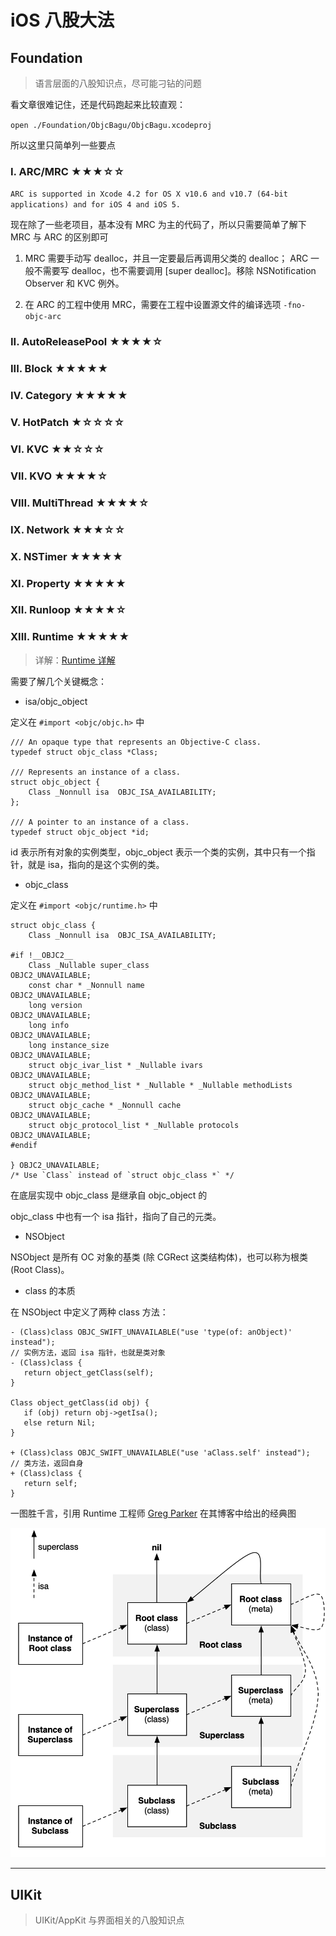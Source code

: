 # iOS 八股大法

## Foundation

> 语言层面的八股知识点，尽可能刁钻的问题

看文章很难记住，还是代码跑起来比较直观：

`open ./Foundation/ObjcBagu/ObjcBagu.xcodeproj`

所以这里只简单列一些要点

### I. ARC/MRC ★★★☆☆

`ARC is supported in Xcode 4.2 for OS X v10.6 and v10.7 (64-bit applications) and for iOS 4 and iOS 5.`

现在除了一些老项目，基本没有 MRC 为主的代码了，所以只需要简单了解下 MRC 与 ARC 的区别即可

1. MRC 需要手动写 dealloc，并且一定要最后再调用父类的 dealloc；
   ARC 一般不需要写 dealloc，也不需要调用 [super dealloc]。移除 NSNotification Observer 和 KVC 例外。

2. 在 ARC 的工程中使用 MRC，需要在工程中设置源文件的编译选项 `-fno-objc-arc`

### II. AutoReleasePool ★★★★☆

### III. Block ★★★★★

### IV. Category ★★★★★

### V. HotPatch ★☆☆☆☆

### VI. KVC ★★☆☆☆

### VII. KVO ★★★★☆

### VIII. MultiThread ★★★★☆️

### IX. Network ★★★☆☆️

### X. NSTimer ★★★★★️

### XI. Property ★★★★★️

### XII. Runloop ★★★★☆️

### XIII. Runtime ★★★★★

> 详解：[Runtime 详解](Foundation/Notes/runtime.md)

需要了解几个关键概念：

* isa/objc_object

定义在 `#import <objc/objc.h>` 中

```
/// An opaque type that represents an Objective-C class.
typedef struct objc_class *Class;

/// Represents an instance of a class.
struct objc_object {
    Class _Nonnull isa  OBJC_ISA_AVAILABILITY;
};

/// A pointer to an instance of a class.
typedef struct objc_object *id;
```

id 表示所有对象的实例类型，objc_object 表示一个类的实例，其中只有一个指针，就是 isa，指向的是这个实例的类。

* objc_class

定义在 `#import <objc/runtime.h>` 中

```
struct objc_class {
    Class _Nonnull isa  OBJC_ISA_AVAILABILITY;

#if !__OBJC2__
    Class _Nullable super_class                              OBJC2_UNAVAILABLE;
    const char * _Nonnull name                               OBJC2_UNAVAILABLE;
    long version                                             OBJC2_UNAVAILABLE;
    long info                                                OBJC2_UNAVAILABLE;
    long instance_size                                       OBJC2_UNAVAILABLE;
    struct objc_ivar_list * _Nullable ivars                  OBJC2_UNAVAILABLE;
    struct objc_method_list * _Nullable * _Nullable methodLists                    OBJC2_UNAVAILABLE;
    struct objc_cache * _Nonnull cache                       OBJC2_UNAVAILABLE;
    struct objc_protocol_list * _Nullable protocols          OBJC2_UNAVAILABLE;
#endif

} OBJC2_UNAVAILABLE;
/* Use `Class` instead of `struct objc_class *` */
```

在底层实现中 objc_class 是继承自 objc_object 的

objc_class 中也有一个 isa 指针，指向了自己的元类。

* NSObject

NSObject 是所有 OC 对象的基类 (除 CGRect 这类结构体)，也可以称为根类 (Root Class)。

* class 的本质

在 NSObject 中定义了两种 class 方法：

```
- (Class)class OBJC_SWIFT_UNAVAILABLE("use 'type(of: anObject)' instead");
// 实例方法，返回 isa 指针，也就是类对象
- (Class)class {
   return object_getClass(self);
}

Class object_getClass(id obj) {
   if (obj) return obj->getIsa();
   else return Nil;
}

+ (Class)class OBJC_SWIFT_UNAVAILABLE("use 'aClass.self' instead");
// 类方法，返回自身
+ (Class)class {
   return self;
}
```

一图胜千言，引用 Runtime 工程师 [Greg Parker](http://www.sealiesoftware.com/blog/archive/2009/04/14/objc_explain_Classes_and_metaclasses.html) 在其博客中给出的经典图

![](Assets/class-diagram.png)

---
## UIKit

> UIKit/AppKit 与界面相关的八股知识点